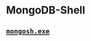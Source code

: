 # MongoDB-Shell

## [`mongosh.exe`](https://github.com/imvickykumar999/MongoDB-Shell/blob/main/mongosh-1.6.2-win32-x64/bin/mongosh.exe)
